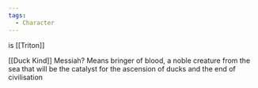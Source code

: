 ```yaml
---
tags:
  - Character
---
```

is [[Triton]]

[[Duck Kind]] Messiah?
Means bringer of blood, a noble creature from the sea that will be the catalyst for the ascension of ducks and the end of civilisation
